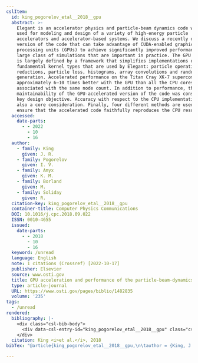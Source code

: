 ```yaml
---
cslItem:
  id: king_pogorelov_etal__2018__gpu
  abstract: >-
    Elegant is an accelerator physics and particle-beam dynamics code widely
    used for modeling and design of a variety of high-energy particle
    accelerators and accelerator-based systems. We discuss a recently developed
    version of the code that can take advantage of CUDA-enabled graphics
    processing units (GPUs) to achieve significantly improved performance for a
    large class of simulations that are important in practice. The GPU version
    is largely defined by a framework that simplifies implementations of the
    fundamental kernel types that are used by Elegant: particle operations,
    reductions, particle loss, histograms, array convolutions and random number
    generation. Accelerated performance on the Titan Cray XK-7 supercomputer is
    approximately 6–10 times better with the GPU than all the CPU cores
    associated with the same node count. In addition to performance, the
    maintainability of the GPU-accelerated version of the code was considered a
    key design objective. Accuracy with respect to the CPU implementation is
    also a core consideration. Finally, four different methods are used to
    ensure that the accelerated code faithfully reproduces the CPU results.
  accessed:
    date-parts:
      - - 2022
        - 10
        - 16
  author:
    - family: King
      given: J. R.
    - family: Pogorelov
      given: I. V.
    - family: Amyx
      given: K. M.
    - family: Borland
      given: M.
    - family: Soliday
      given: R.
  citation-key: king_pogorelov_etal__2018__gpu
  container-title: Computer Physics Communications
  DOI: 10.1016/j.cpc.2018.09.022
  ISSN: 0010-4655
  issued:
    date-parts:
      - - 2018
        - 10
        - 16
  keyword: /unread
  language: English
  note: 1 citations (Crossref) [2022-10-17]
  publisher: Elsevier
  source: www.osti.gov
  title: GPU acceleration and performance of the particle-beam-dynamics code Elegant
  type: article-journal
  URL: https://www.osti.gov/pages/biblio/1482835
  volume: '235'
tags:
  - /unread
rendered:
  bibliography: |-
    <div class="csl-bib-body">
      <div data-csl-entry-id="king_pogorelov_etal__2018__gpu" class="csl-entry">King, J.R. <i>et al.</i> 2018 “GPU acceleration and performance of the particle-beam-dynamics code Elegant,” <i>Computer Physics Communications</i>, 235. doi:10.1016/j.cpc.2018.09.022.</div>
    </div>
  citation: King <i>et al.</i>, 2018
bibTex: "@article{king_pogorelov_etal__2018__gpu,\n\tauthor = {King, J. R. and Pogorelov, I. V. and Amyx, K. M. and Borland, M. and Soliday, R.},\n\tjournal = {Computer Physics Communications},\n\tyear = {2018},\n\tmonth = {oct 16},\n\tnote = {1 citations (Crossref) [2022-10-17]},\n\tpublisher = {Elsevier},\n\ttitle = {GPU acceleration and performance of the particle-beam-dynamics code {Elegant}},\n\tvolume = {235},\n}\n\n"

---
```

